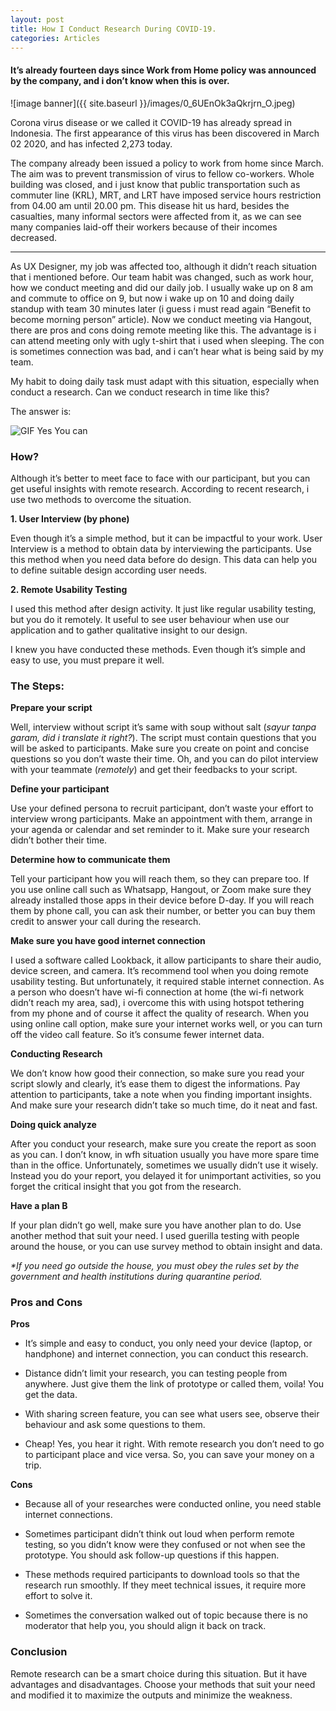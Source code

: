 ```yaml
---
layout: post
title: How I Conduct Research During COVID-19.
categories: Articles
---
```


#### It’s already fourteen days since Work from Home policy was announced by the company, and i don’t know when this is over.

![image banner]({{ site.baseurl }}/images/0_6UEnOk3aQkrjrn_O.jpeg)

Corona virus disease or we called it COVID-19 has already spread in Indonesia. The first appearance of this virus has been discovered in March 02 2020, and has infected 2,273 today.

The company already been issued a policy to work from home since March. The aim was to prevent transmission of virus to fellow co-workers. Whole building was closed, and i just know that public transportation such as commuter line (KRL), MRT, and LRT have imposed service hours restriction from 04.00 am until 20.00 pm. This disease hit us hard, besides the casualties, many informal sectors were affected from it, as we can see many companies laid-off their workers because of their incomes decreased.

---

As UX Designer, my job was affected too, although it didn’t reach situation that i mentioned before. Our team habit was changed, such as work hour, how we conduct meeting and did our daily job. I usually wake up on 8 am and commute to office on 9, but now i wake up on 10 and doing daily standup with team 30 minutes later (i guess i must read again “Benefit to become morning person” article). Now we conduct meeting via Hangout, there are pros and cons doing remote meeting like this. The advantage is i can attend meeting only with ugly t-shirt that i used when sleeping. The con is sometimes connection was bad, and i can’t hear what is being said by my team.

My habit to doing daily task must adapt with this situation, especially when conduct a research. Can we conduct research in time like this?

The answer is:

![GIF Yes You can](https://media.giphy.com/media/1fXcl6MEoOQvbOw3ZS/giphy.gif)

### How?

Although it’s better to meet face to face with our participant, but you can get useful insights with remote research. According to recent research, i use two methods to overcome the situation.

**1. User Interview (by phone)**

Even though it’s a simple method, but it can be impactful to your work. User Interview is a method to obtain data by interviewing the participants. Use this method when you need data before do design. This data can help you to define suitable design according user needs.

**2. Remote Usability Testing**

I used this method after design activity. It just like regular usability testing, but you do it remotely. It useful to see user behaviour when use our application and to gather qualitative insight to our design.

I knew you have conducted these methods. Even though it’s simple and easy to use, you must prepare it well.

### The Steps:

**Prepare your script**

Well, interview without script it’s same with soup without salt (_sayur tanpa garam, did i translate it right?_). The script must contain questions that you will be asked to participants. Make sure you create on point and concise questions so you don’t waste their time. Oh, and you can do pilot interview with your teammate (_remotely_) and get their feedbacks to your script.

**Define your participant**

Use your defined persona to recruit participant, don’t waste your effort to interview wrong participants. Make an appointment with them, arrange in your agenda or calendar and set reminder to it. Make sure your research didn’t bother their time.

**Determine how to communicate them**

Tell your participant how you will reach them, so they can prepare too. If you use online call such as Whatsapp, Hangout, or Zoom make sure they already installed those apps in their device before D-day. If you will reach them by phone call, you can ask their number, or better you can buy them credit to answer your call during the research.

**Make sure you have good internet connection**

I used a software called Lookback, it allow participants to share their audio, device screen, and camera. It’s recommend tool when you doing remote usability testing. But unfortunately, it required stable internet connection. As a person who doesn’t have wi-fi connection at home (the wi-fi network didn’t reach my area, sad), i overcome this with using hotspot tethering from my phone and of course it affect the quality of research. When you using online call option, make sure your internet works well, or you can turn off the video call feature. So it’s consume fewer internet data.

**Conducting Research**

We don’t know how good their connection, so make sure you read your script slowly and clearly, it’s ease them to digest the informations. Pay attention to participants, take a note when you finding important insights. And make sure your research didn’t take so much time, do it neat and fast.

**Doing quick analyze**

After you conduct your research, make sure you create the report as soon as you can. I don’t know, in wfh situation usually you have more spare time than in the office. Unfortunately, sometimes we usually didn’t use it wisely. Instead you do your report, you delayed it for unimportant activities, so you forget the critical insight that you got from the research.

**Have a plan B**

If your plan didn’t go well, make sure you have another plan to do. Use another method that suit your need. I used guerilla testing with people around the house, or you can use survey method to obtain insight and data.

_*If you need go outside the house, you must obey the rules set by the government
and health institutions during quarantine period._

### Pros and Cons

**Pros**

* It’s simple and easy to conduct, you only need your device (laptop, or handphone) and internet connection, you can conduct this research.

* Distance didn’t limit your research, you can testing people from anywhere. Just give them the link of prototype or called them, voila! You get the data.

* With sharing screen feature, you can see what users see, observe their behaviour and ask some questions to them.

* Cheap! Yes, you hear it right. With remote research you don’t need to go to participant place and vice versa. So, you can save your money on a trip.

**Cons**

* Because all of your researches were conducted online, you need stable internet connections.

* Sometimes participant didn’t think out loud when perform remote testing, so you didn’t know were they confused or not when see the prototype. You should ask follow-up questions if this happen.

* These methods required participants to download tools so that the research run smoothly. If they meet technical issues, it require more effort to solve it.

* Sometimes the conversation walked out of topic because there is no moderator that help you, you should align it back on track.

### Conclusion

Remote research can be a smart choice during this situation. But it have advantages and disadvantages. Choose your methods that suit your need and modified it to maximize the outputs and minimize the weakness.
